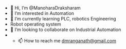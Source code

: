 - 👋 Hi, I’m @ManoharaDraksharam
- 👀 I’m interested in Automation
- 🌱 I’m currently learning PLC, robotics Engineering
- Robot operating system
- 💞️ I’m looking to collaborate on Industrial Automation
- - 📫 How to reach me dmranganath@gmail.com

<!---
ManoharaDraksharam/ManoharaDraksharam is a ✨ special ✨ repository because its `README.md` (this file) appears on your GitHub profile.
You can click the Preview link to take a look at your changes.
--->

